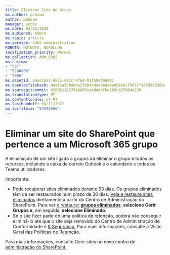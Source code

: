 ```yaml
---
title: Eliminar Site de Grupo
ms.author: pebaum
author: pebaum
manager: scotv
ms.date: 04/21/2020
ms.audience: Admin
ms.topic: article
ms.service: o365-administration
ROBOTS: NOINDEX, NOFOLLOW
localization_priority: Normal
ms.collection: Adm_O365
ms.custom:
- "567"
- "5200006"
- "7996"
ms.assetid: aa6c2aa1-6853-461c-8764-01fb96f8e981
ms.openlocfilehash: 44a6ca5d8ab4a27b844dadb6da8e0d8c6cf9657f1543883389eee6e7d743a930
ms.sourcegitcommit: 920051182781bd97ce4d4d6fbd268cb37b84d239
ms.translationtype: MT
ms.contentlocale: pt-PT
ms.lasthandoff: 08/11/2021
ms.locfileid: "57891506"
---
```

# <a name="delete-a-sharepoint-site-that-belongs-to-a-microsoft-365-group"></a>Eliminar um site do SharePoint que pertence a um Microsoft 365 grupo

A eliminação de um site ligado a grupos irá eliminar o grupo e todos os recursos, incluindo a caixa de correio Outlook e o calendário e todos os Teams utilizadores.
  
Importante:

- Pode recuperar sites eliminados durante 93 dias. Os grupos eliminados têm de ser restaurados num prazo de 30 dias. [Veja e restaure sites eliminados](https://admin.microsoft.com/sharepoint?page=recyclebin&modern=true) diretamente a partir do Centro de Administração do SharePoint. Para ver [e restaurar **grupos eliminados**](https://admin.microsoft.com/Adminportal/Home?source=applauncher#/deletedgroups), **selecione Gerir Grupos e,** em seguida, **selecione Eliminado**.
- Se o site fizer parte de uma política de retenção, poderá não conseguir eliminá-lo até que o site seja removido do Centro de Administração de Conformidade e [& Segurança.](https://protection.office.com/?rfr=AdminCenter#/retention) Para mais informações, consulte a Visão [Geral das Políticas de Retenção.](https://docs.microsoft.com/microsoft-365/compliance/retention-policies)
  
Para mais informações, consulte Gerir sites no novo centro de [administração do SharePoint.](https://docs.microsoft.com/sharepoint/manage-sites-in-new-admin-center)
